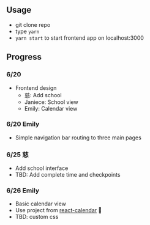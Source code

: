 ## Usage
- git clone repo
- type `yarn`
- `yarn start` to start frontend app on localhost:3000

## Progress

### 6/20
- Frontend design
  - 慈: Add school
  - Janiece: School view
  - Emily: Calendar view

### 6/20 Emily
- Simple navigation bar routing to three main pages

### 6/25 慈
- Add school interface
- TBD: Add complete time and checkpoints

### 6/26 Emily
- Basic calendar view
- Use project from [react-calendar](https://github.com/zackify/react-calendar) :pray:
- TBD: custom css
